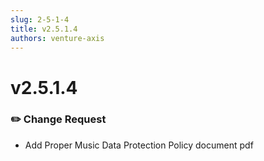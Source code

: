 ```yaml
---
slug: 2-5-1-4
title: v2.5.1.4
authors: venture-axis
---
```


# v2.5.1.4

### ✏️ Change Request
- Add Proper Music Data Protection Policy document pdf
